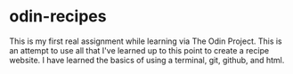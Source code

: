 # odin-recipes
This is my first real assignment while learning via The Odin Project. This is an attempt to use all that I've learned up to this point to create a recipe website. I have learned the basics of using a terminal, git, github, and html.